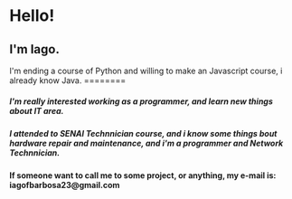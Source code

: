 
<h1>Hello!</h1>                                                                                                   

<h2>I'm Iago.</h2>                                                                                               
I'm ending a course of Python and willing to make an Javascript course, i already know Java.            
========
                                                                                                          
<h5>I'm really interested working as a programmer, and learn new things about IT area.                 

                                                                                                          
<h5>I attended to SENAI Technnician course, and i know some things bout hardware repair and maintenance, and
i'm a programmer and Network Technnician.            

                                                                                                         
<h4>If someone want to call me to some project, or anything, my e-mail is: iagofbarbosa23@gmail.com

